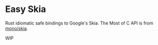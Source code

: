 # Easy Skia

Rust idiomatic safe bindings to Google's Skia. The Most of C API is from [mono/skia](https://github.com/mono/skia).

WIP